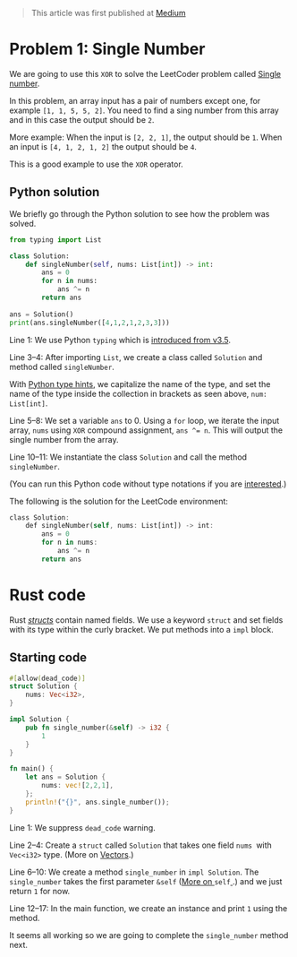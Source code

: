 > This article was first published at [Medium](https://towardsdatascience.com/a-comprehensive-tutorial-to-rust-operators-for-beginners-11554b2c64d4)

# Problem 1: Single Number

We are going to use this `XOR` to solve the LeetCoder problem called [Single number](https://leetcode.com/problems/single-number/).

In this problem, an array input has a pair of numbers except one, for example `[1, 1, 5, 5, 2]`. You need to find a sing number from this array and in this case the output should be `2`.

More example: When the input is `[2, 2, 1]`, the output should be `1`. When an input is `[4, 1, 2, 1, 2]` the output should be `4`.

This is a good example to use the `XOR` operator.

## Python solution

We briefly go through the Python solution to see how the problem was solved.

```python runnable
from typing import List

class Solution:
    def singleNumber(self, nums: List[int]) -> int:
        ans = 0
        for n in nums:
            ans ^= n
        return ans
        
ans = Solution()
print(ans.singleNumber([4,1,2,1,2,3,3]))
```

Line 1: We use Python `typing` which is [introduced from v3.5](https://docs.python.org/3/library/typing.html).

Line 3–4: After importing `List`, we create a class called `Solution` and method called `singleNumber`.

With [Python type hints](https://mypy.readthedocs.io/en/stable/cheat_sheet_py3.html), we capitalize the name of the type, and set the name of the type inside the collection in brackets as seen above, `num: List[int]`.

Line 5–8: We set a variable `ans` to 0. Using a `for` loop, we iterate the input array, `nums` using `XOR` compound assignment, `ans ^= n`. This will output the single number from the array.

Line 10–11: We instantiate the class `Solution` and call the method `singleNumber`.

(You can run this Python code without type notations if you are [interested](https://tech.io/snippet/ak3wW3m).)

The following is the solution for the LeetCode environment:

```rust
class Solution:
    def singleNumber(self, nums: List[int]) -> int:
        ans = 0
        for n in nums:
            ans ^= n
        return ans
```

# Rust code

Rust [*structs*](https://towardsdatascience.com/learning-rust-by-converting-python-to-rust-259e735591c6) contain named fields. We use a keyword `struct` and set fields with its type within the curly bracket. We put methods into a `impl` block.

## Starting code

```rust runnable
#[allow(dead_code)]
struct Solution {
    nums: Vec<i32>,
}

impl Solution {
    pub fn single_number(&self) -> i32 {
        1
    }
}

fn main() {
    let ans = Solution {
        nums: vec![2,2,1],
    };
    println!("{}", ans.single_number());
}
```

Line 1: We suppress `dead_code` warning.

Line 2–4: Create a `struct` called `Solution` that takes one field `nums `with `Vec<i32>` type. (More on [Vectors](https://towardsdatascience.com/learning-rust-by-converting-python-to-rust-259e735591c6).)

Line 6–10: We create a method `single_number` in `impl Solution`. The `single_number` takes the first parameter `&self` ([More on ](https://towardsdatascience.com/learning-rust-by-converting-python-to-rust-259e735591c6)`self`[ ](https://towardsdatascience.com/learning-rust-by-converting-python-to-rust-259e735591c6).) and we just return `1` for now.

Line 12–17: In the main function, we create an instance and print `1` using the method.

It seems all working so we are going to complete the `single_number` method next.
